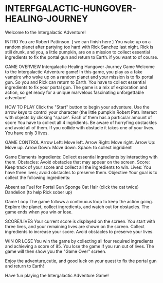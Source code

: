 # INTERFGALACTIC-HUNGOVER-HEALING-JOURNEY
Welcome to the Intergalactic Adventure!

INTRO
You are Robert Pattinson. ( we can finish here )
You wake up on a random planet after partying too hard with Rick Sanchez last night.
Rick is still drunk, and you, a little pumpkin, are on a mission to collect essential ingredients to fix the portal gun and return to Earth.
if you want to of course.

GAME OVERVIEW
Intergalactic Healing Hungover Journey Game
Welcome to the Intergalactic Adventure game! In this game, you play as a fake vampire who woke up on a random planet and your mission is to fix portal gun. So you and Rick can return to Earth.
You have to collect essential ingredients to fix your portal gun. The game is a mix of exploration and action, so get ready for a unique marvelous fascinating unforgettable adventure!


HOW TO PLAY
Click the "Start" button to begin your adventure.
Use the arrow keys to control your character (the little pumpkin Robert Pat).
Interact with objects by clicking "space". Each of them has a particular amount of score
You have to collect all 4 ingridients.
Be aware of horryfing obstackles and avoid all of them. If you collide with obstacle it takes one of your lives.
You have only 3 lives.

GAME CONTROL
Arrow Left: Move left.
Arrow Right: Move right.
Arrow Up: Move up.
Arrow Down: Move down.
Space: to collect ingridient

Game Elements
Ingredients: Collect essential ingredients by interacting with them.
Obstacles: Avoid obstacles that may appear on the screen.
Score: Keep track of your score and collect all the ingredients to win.
Lives: You have three lives; avoid obstacles to preserve them.
Objective
Your goal is to collect the following ingredients:

Absent as Fuel for Portal Gun 
Sponge
Cat Hair (click the cat twice)
Dandelion (to help Rick sober up)

Game Loop
The game follows a continuous loop to keep the action going. Explore the planet, collect ingredients, and watch out for obstacles. The game ends when you win or lose.

SCORE/LIVES
Your current score is displayed on the screen.
You start with three lives, and your remaining lives are shown on the screen.
Collect ingredients to increase your score.
Avoid obstacles to preserve your lives.

WIN OR LOSE
You win the game by collecting all four required ingredients and achieving a score of 85.
You lose the game if you run out of lives. The game will then show you the "Game Over" screen.

Enjoy the adventure,cutie, and good luck on your quest to fix the portal gun and return to Earth!

Have fun playing the Intergalactic Adventure Game!
